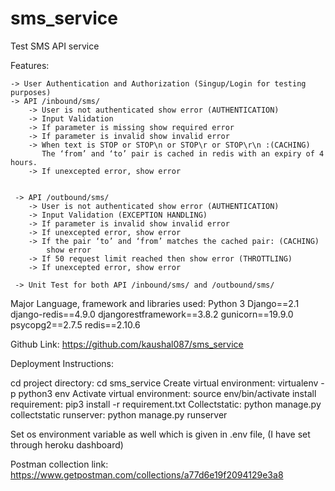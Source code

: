 # sms_service
Test SMS API service


Features:

    -> User Authentication and Authorization (Singup/Login for testing purposes)
    -> API /inbound/sms/
        -> User is not authenticated show error (AUTHENTICATION)
        -> Input Validation
        -> If parameter is missing show required error
        -> If parameter is invalid show invalid error
        -> When text is STOP or STOP\n or STOP\r or STOP\r\n :(CACHING)
           The ‘from’ and ‘to’ pair is cached in redis with an expiry of 4 hours.
        -> If unexcepted error, show error


     -> API /outbound/sms/
        -> User is not authenticated show error (AUTHENTICATION)
        -> Input Validation (EXCEPTION HANDLING)
        -> If parameter is invalid show invalid error
        -> If unexcepted error, show error
        -> If the pair ‘to’ and ‘from’ matches the cached pair: (CACHING)
            show error
        -> If 50 request limit reached then show error (THROTTLING)
        -> If unexcepted error, show error

     -> Unit Test for both API /inbound/sms/ and /outbound/sms/


Major Language, framework and libraries used:
    Python 3
    Django==2.1
    django-redis==4.9.0
    djangorestframework==3.8.2
    gunicorn==19.9.0
    psycopg2==2.7.5
    redis==2.10.6


Github Link:
    https://github.com/kaushal087/sms_service



Deployment Instructions:

cd project directory:
    cd sms_service
Create virtual environment:
    virtualenv -p python3 env
Activate virtual environment:
    source env/bin/activate
install requirement:
    pip3 install -r requirement.txt
Collectstatic:
    python manage.py collectstatic
runserver:
    python manage.py runserver

Set os environment variable as well which is given in .env file, (I have set through heroku dashboard)

Postman collection link:
    https://www.getpostman.com/collections/a77d6e19f2094129e3a8
